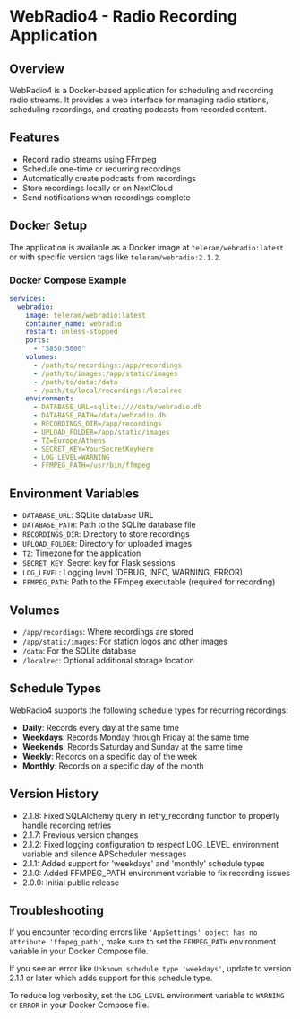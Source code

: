 # WebRadio4 - Radio Recording Application

## Overview
WebRadio4 is a Docker-based application for scheduling and recording radio streams. It provides a web interface for managing radio stations, scheduling recordings, and creating podcasts from recorded content.

## Features
- Record radio streams using FFmpeg
- Schedule one-time or recurring recordings
- Automatically create podcasts from recordings
- Store recordings locally or on NextCloud
- Send notifications when recordings complete

## Docker Setup
The application is available as a Docker image at `teleram/webradio:latest` or with specific version tags like `teleram/webradio:2.1.2`.

### Docker Compose Example
```yaml
services:
  webradio:
    image: teleram/webradio:latest
    container_name: webradio
    restart: unless-stopped
    ports:
      - "5850:5000"
    volumes:
      - /path/to/recordings:/app/recordings
      - /path/to/images:/app/static/images
      - /path/to/data:/data
      - /path/to/local/recordings:/localrec
    environment:
      - DATABASE_URL=sqlite:////data/webradio.db
      - DATABASE_PATH=/data/webradio.db
      - RECORDINGS_DIR=/app/recordings
      - UPLOAD_FOLDER=/app/static/images
      - TZ=Europe/Athens
      - SECRET_KEY=YourSecretKeyHere
      - LOG_LEVEL=WARNING
      - FFMPEG_PATH=/usr/bin/ffmpeg
```

## Environment Variables
- `DATABASE_URL`: SQLite database URL
- `DATABASE_PATH`: Path to the SQLite database file
- `RECORDINGS_DIR`: Directory to store recordings
- `UPLOAD_FOLDER`: Directory for uploaded images
- `TZ`: Timezone for the application
- `SECRET_KEY`: Secret key for Flask sessions
- `LOG_LEVEL`: Logging level (DEBUG, INFO, WARNING, ERROR)
- `FFMPEG_PATH`: Path to the FFmpeg executable (required for recording)

## Volumes
- `/app/recordings`: Where recordings are stored
- `/app/static/images`: For station logos and other images
- `/data`: For the SQLite database
- `/localrec`: Optional additional storage location

## Schedule Types
WebRadio4 supports the following schedule types for recurring recordings:

- **Daily**: Records every day at the same time
- **Weekdays**: Records Monday through Friday at the same time
- **Weekends**: Records Saturday and Sunday at the same time
- **Weekly**: Records on a specific day of the week
- **Monthly**: Records on a specific day of the month

## Version History
- 2.1.8: Fixed SQLAlchemy query in retry_recording function to properly handle recording retries
- 2.1.7: Previous version changes
- 2.1.2: Fixed logging configuration to respect LOG_LEVEL environment variable and silence APScheduler messages
- 2.1.1: Added support for 'weekdays' and 'monthly' schedule types
- 2.1.0: Added FFMPEG_PATH environment variable to fix recording issues
- 2.0.0: Initial public release

## Troubleshooting
If you encounter recording errors like `'AppSettings' object has no attribute 'ffmpeg_path'`, make sure to set the `FFMPEG_PATH` environment variable in your Docker Compose file.

If you see an error like `Unknown schedule type 'weekdays'`, update to version 2.1.1 or later which adds support for this schedule type.

To reduce log verbosity, set the `LOG_LEVEL` environment variable to `WARNING` or `ERROR` in your Docker Compose file.
